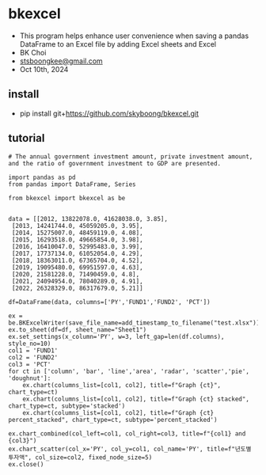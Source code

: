 # bkexcel

- This program helps enhance user convenience when saving a pandas DataFrame to an Excel file by adding Excel sheets and Excel
- BK Choi
- stsboongkee@gmail.com 
- Oct 10th, 2024 


## install
- pip install git+https://github.com/skyboong/bkexcel.git

## tutorial

```
# The annual government investment amount, private investment amount, and the ratio of government investment to GDP are presented.

import pandas as pd
from pandas import DataFrame, Series

from bkexcel import bkexcel as be 


data = [[2012, 13822078.0, 41628038.0, 3.85],
 [2013, 14241744.0, 45059205.0, 3.95],
 [2014, 15275007.0, 48459119.0, 4.08],
 [2015, 16293518.0, 49665854.0, 3.98],
 [2016, 16410047.0, 52995483.0, 3.99],
 [2017, 17737134.0, 61052054.0, 4.29],
 [2018, 18363011.0, 67365704.0, 4.52],
 [2019, 19095480.0, 69951597.0, 4.63],
 [2020, 21581228.0, 71490459.0, 4.8],
 [2021, 24094954.0, 78040289.0, 4.91],
 [2022, 26328329.0, 86317679.0, 5.21]]

df=DataFrame(data, columns=['PY','FUND1','FUND2', 'PCT'])

ex = be.BKExcelWriter(save_file_name=add_timestamp_to_filename("test.xlsx"))     
ex.to_sheet(df=df, sheet_name="Sheet1")
ex.set_settings(x_column='PY', w=3, left_gap=len(df.columns), style_no=10)
col1 = 'FUND1' 
col2 = 'FUND2'
col3 = 'PCT'
for ct in ['column', 'bar', 'line','area', 'radar', 'scatter','pie', 'doughnut']:
    ex.chart(columns_list=[col1, col2], title=f"Graph {ct}", chart_type=ct)
    ex.chart(columns_list=[col1, col2], title=f"Graph {ct} stacked", chart_type=ct, subtype='stacked')
    ex.chart(columns_list=[col1, col2], title=f"Graph {ct} percent_stacked", chart_type=ct, subtype='percent_stacked')

ex.chart_combined(col_left=col1, col_right=col3, title=f"{col1} and {col3}")
ex.chart_scatter(col_x='PY', col_y=col1, col_name='PY', title=f"년도별 투자액", col_size=col2, fixed_node_size=5)
ex.close()

```
